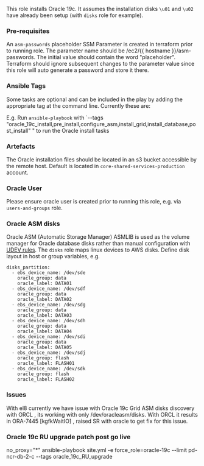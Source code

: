 This role installs Oracle 19c. It assumes the installation disks `\u01` and `\u02` have already been setup (with `disks` role for example).

### Pre-requisites

An `asm-passwords` placeholder SSM Parameter is created in terraform prior to
running role.  The parameter name should be
/ec2/{{ hostname }}/asm-passwords.
The initial value should contain the word "placeholder". Terraform should
ignore subsequent changes to the parameter value since this role will auto
generate a password and store it there.

### Ansible Tags

Some tasks are optional and can be included in the play by adding the appropriate tag at the command line. Currently these are:

E.g. Run `ansible-playbook` with `--tags "oracle_19c_install,pre_install,configure_asm,install_grid,install_database,post_install" " to run the Oracle install tasks

### Artefacts

The Oracle installation files should be located in an s3 bucket accessible by the remote host.  Default is located in `core-shared-services-production` account.

### Oracle User

Please ensure oracle user is created prior to running this role, e.g. via `users-and-groups` role.

### Oracle ASM disks

Oracle ASM (Automatic Storage Manager) ASMLIB is used as the volume manager for Oracle database disks rather than manual configuration with [UDEV rules](https://dsdmoj.atlassian.net/wiki/spaces/DSTT/pages/579994207/UDEV+configuraion+for+ASM+Disks). The `disks` role maps linux devices to AWS disks.  Define disk layout in host or group variables, e.g.

```
disks_partition:
  - ebs_device_name: /dev/sde
    oracle_group: data
    oracle_label: DATA01
  - ebs_device_name: /dev/sdf
    oracle_group: data
    oracle_label: DATA02
  - ebs_device_name: /dev/sdg
    oracle_group: data
    oracle_label: DATA03
  - ebs_device_name: /dev/sdh
    oracle_group: data
    oracle_label: DATA04
  - ebs_device_name: /dev/sdi
    oracle_group: data
    oracle_label: DATA05
  - ebs_device_name: /dev/sdj
    oracle_group: flash
    oracle_label: FLASH01
  - ebs_device_name: /dev/sdk
    oracle_group: flash
    oracle_label: FLASH02
```

### Issues
With el8 currently we have issue with Oracle 19c Grid ASM disks discovery with ORCL , its working with only /dev/oracleasm/disks. With ORCL it results in ORA-7445 [kgfkWaitIO] , raised SR with oracle to get fix for this issue.

### Oracle 19c RU upgrade patch post go live 
no_proxy="*" ansible-playbook site.yml -e force_role=oracle-19c --limit pd-ncr-db-2-c --tags oracle_19c_RU_upgrade